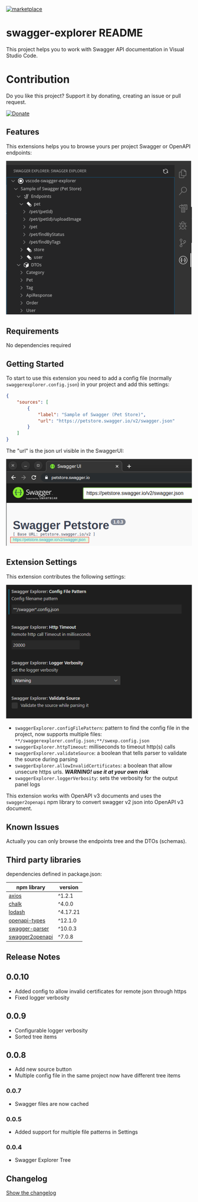 [![marketplace](https://img.shields.io/badge/vscode_marketplace-view-brightgreen)](https://marketplace.visualstudio.com/items?itemName=ganori80.swagger-explorer&ssr=false)

# swagger-explorer README

This project helps you to work with Swagger API documentation in Visual Studio Code.

# Contribution

Do you like this project? Support it by donating, creating an issue or pull request.

[![Donate](https://img.shields.io/badge/Donate-PayPal-green.svg)](https://www.paypal.com/cgi-bin/webscr?cmd=_donations&business=PXMKQEFQFA28A&item_name=Support+developer+of+swagger+explorer+extension+for+visual+studio+code&currency_code=EUR&source=url)

## Features

This extensions helps you to browse yours per project Swagger or OpenAPI endpoints:

![Explorer](doc/explorer.png)

## Requirements

No dependencies required

## Getting Started

To start to use this extension you need to add a config file (normally `swaggerexplorer.config.json`) in your project and add this settings:

```json
{
	"sources": [
		{
			"label": "Sample of Swagger (Pet Store)",
			"url": "https://petstore.swagger.io/v2/swagger.json"
		}
	]
}
```

The "url" is the json url visible in the SwaggerUI:

![Swagger UI](doc/swaggerui.png)

## Extension Settings

This extension contributes the following settings:

![Settings UI screenshot](doc/settings.png)

- `swaggerExplorer.configFilePattern`: pattern to find the config file in the project, now supports multiple files: `**/swaggerexplorer.config.json;**/swexp.config.json`
- `swaggerExplorer.httpTimeout`: milliseconds to timeout http(s) calls
- `swaggerExplorer.validateSource`: a boolean that tells parser to validate the source during parsing
- `swaggerExplorer.allowInvalidCertificates`: a boolean that allow unsecure https urls. ***WARNING! use it at your own risk***
- `swaggerExplorer.loggerVerbosity`: sets the verbosity for the output panel logs

This extension works with OpenAPI v3 documents and uses the `swagger2openapi` npm library to convert swagger v2 json into OpenAPI v3 document.

## Known Issues

Actually you can only browse the endpoints tree and the DTOs (schemas).

## Third party libraries

dependencies defined in package.json:

| npm library                                                      | version  |
| ---------------------------------------------------------------- | -------- |
| [axios](https://www.npmjs.com/package/axios)                     | ^1.2.1   |
| [chalk](https://www.npmjs.com/package/chalk)                     | ^4.0.0   |
| [lodash](https://www.npmjs.com/package/lodash)                   | ^4.17.21 |
| [openapi-types](https://www.npmjs.com/package/openapi-types)     | ^12.1.0  |
| [swagger-parser](https://www.npmjs.com/package/swagger-parser)   | ^10.0.3  |
| [swagger2openapi](https://www.npmjs.com/package/swagger2openapi) | ^7.0.8   |

## Release Notes

## 0.0.10

- Added config to allow invalid certificates for remote json through https
- Fixed logger verbosity

## 0.0.9

- Configurable logger verbosity
- Sorted tree items

## 0.0.8

- Add new source button
- Multiple config file in the same project now have different tree items

### 0.0.7

- Swagger files are now cached

### 0.0.5

- Added support for multiple file patterns in Settings

### 0.0.4

- Swagger Explorer Tree

## Changelog

[Show the changelog](./CHANGELOG.md)
